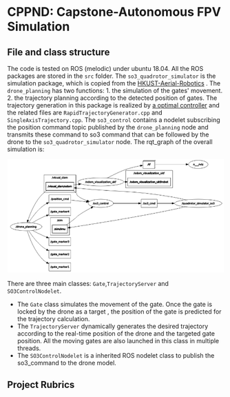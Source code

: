 # CPPND: Capstone-Autonomous FPV Simulation

## File and class structure

The code is tested on ROS (melodic) under ubuntu 18.04. All the ROS packages are stored in the `src` folder.  The `so3_quadrotor_simulator` is the simulation package, which is copied from the [HKUST-Aerial-Robotics](https://github.com/HKUST-Aerial-Robotics/Fast-Planner) . The `drone_planning` has two functions:  1. the simulation of the gates' movement.  2. the trajectory planning according to the detected position of gates.  The trajectory generation in this package is realized by [a optimal controller](https://github.com/markwmuller/RapidQuadrocopterTrajectories) and the related files are `RapidTrajectoryGenerator.cpp` and `SingleAxisTrajectory.cpp`. The `so3_control` contains a nodelet subscribing the position command topic published by the `drone_planning` node and transmits these command to so3 command that can be followed by the drone to the `so3_quadrotor_simulator` node.  The rqt_graph of the overall simulation is:

![rqt_graph](files/rqt_graph.png)



There are three main classes:   `Gate`,`TrajectoryServer` and `SO3ControlNodelet`.  

- The `Gate` class simulates the movement of the gate. Once the gate is locked by the drone as a target , the position of the gate is predicted for the trajectory calculation. 
- The `TrajectoryServer` dynamically generates the desired trajectory according to the real-time position of the drone and the targeted gate position. All the moving gates are also launched in this class in multiple threads.
- The `SO3ControlNodelet` is a inherited ROS nodelet class to publish the so3_command to the drone model.

## Project Rubrics

